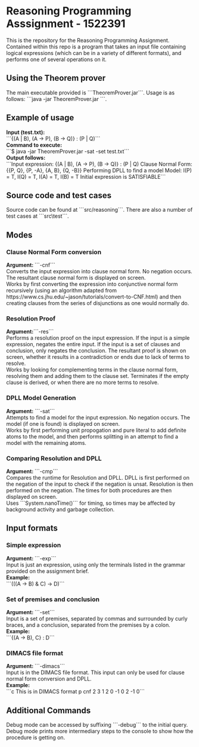 <h1> Reasoning Programming Asssignment - 1522391</h1>
This is the repository for the Reasoning Programming Assignment. Contained within this repo is a program that takes an input file containing logical expressions (which can be in a variety of different formats), and performs one of several operations on it.

<h2> Using the Theorem prover </h2>
The main executable provided is ```TheoremProver.jar```. Usage is as follows: ```java -jar TheoremProver.jar <mode> <format> <file>```.

<h2>Example of usage</h2>
<b>Input (test.txt):</b> 
<br>```{(A | B), (A -> P), (B -> Q)} : (P | Q)```
<b><br> Command to execute: <br></b>
```$ java -jar TheoremProver.jar -sat -set test.txt```
<b><br> Output follows: <br></b>
```Input expression:
{(A | B), (A -> P), (B -> Q)} : (P | Q)
Clause Normal Form:
{{P, Q}, {P, -A}, {A, B}, {Q, -B}}
Performing DPLL to find a model
Model:
I(P) = T, I(Q) = T, I(A) = T, I(B) = T
Initial expression is SATISFIABLE```

<h2> Source code and test cases </h2>
Source code can be found at ```src/reasoning```. There are also a number of test cases at ```src\test```. 

<h2> Modes </h2>
<h3> Clause Normal Form conversion </h3>
<b> Argument: </b>```-cnf``` <br>
Converts the input expression into clause normal form. No negation occurs. The resultant clause normal form is displayed on screen. <br>
Works by first converting the expression into conjunctive normal form recursively (using an algorithm adapted from https://www.cs.jhu.edu/~jason/tutorials/convert-to-CNF.html) and then creating clauses from the series of disjunctions as one would normally do.

<h3> Resolution Proof </h3>
<b> Argument:</b>```-res``` <br>
Performs a resolution proof on the input expression. If the input is a simple expression, negates the entire input. If the input is a set of clauses and conclusion, only negates the conclusion. The resultant proof is shown on screen, whether it results in a contradiction or ends due to lack of terms to resolve. <br>
Works by looking for complementing terms in the clause normal form, resolving them and adding them to the clause set. Terminates if the empty clause is derived, or when there are no more terms to resolve.

<h3> DPLL Model Generation </h3>
<b> Argument:</b> ```-sat``` <br>
Attempts to find a model for the input expression. No negation occurs. The model (if one is found) is displayed on screen. <br>
Works by first performing unit propogation and pure literal to add definite atoms to the model, and then performs splitting in an attempt to find a model with the remaining atoms.

<h3> Comparing Resolution and DPLL </h3>
<b> Argument: </b>```-cmp``` <br>
Compares the runtime for Resolution and DPLL. DPLL is first performed on the negation of the input to check if the negation is unsat. Resolution is then performed on the negation. The times for both procedures are then displayed on screen. <br>
Uses ```System.nanoTime()``` for timing, so times may be affected by background activity and garbage collection.

<h2> Input formats </h2>
<h3> Simple expression </h3>
<b> Argument: </b>```-exp``` <br>
Input is just an expression, using only the terminals listed in the grammar provided on the assignment brief. 
<br><b> Example: </b><br> ```(((A -> B) & C) -> D)```

<h3> Set of premises and conclusion </h3>
<b> Argument: </b>```-set``` <br>
Input is a set of premises, separated by commas and surrounded by curly braces, and a conclusion, separated from the premises by a colon.
<br><b> Example: </b><br> ```{(A -> B), C} : D```

<h3> DIMACS file format </h3>
<b> Argument: </b> ```-dimacs``` <br>
Input is in the DIMACS file format. This input can only be used for clause normal form conversion and DPLL.
<br> <b> Example: <br></b> ```c This is in DIMACS format
p cnf 2 3
1 2 0
-1 0
2 -1 0```

<h2> Additional Commands </h2>
Debug mode can be accessed by suffixing ```-debug``` to the initial query. Debug mode prints more intermediary steps to the console to show how the procedure is getting on.